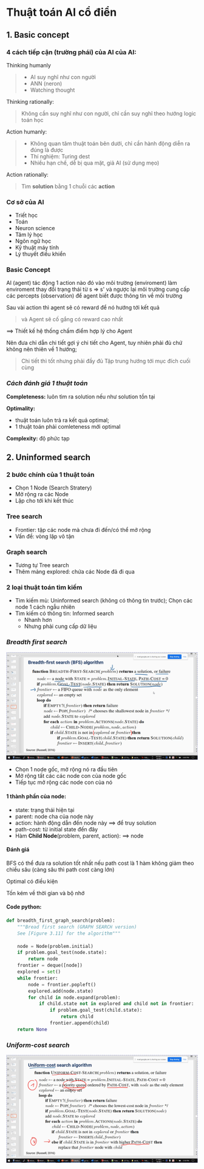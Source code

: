 # Thuật toán AI cổ điển


## 1. Basic concept


### 4 cách tiếp cận (trường phái) của AI của AI:
Thinking humanly

> - AI suy nghĩ như con người
> - ANN (neron)
> - Watching thought

Thinking rationally: 
    
> Không cần suy nghĩ như con người, chỉ cần suy nghĩ theo hướng logic toán học 

Action humanly: 

> - Không quan tâm thuật toán bên dưới, chỉ cần hành động diễn ra đúng là được
> - Thí nghiệm: Turing dest
> - Nhiều hạn chế, dễ bị qua mặt, giả AI (sử dụng mẹo)


Action rationally: 

> Tìm **solution** bằng 1 chuỗi các **action**

### Cơ sở của AI

- Triết học
- Toán
- Neuron science
- Tâm lý học
- Ngôn ngữ học
- Kỹ thuật máy tính
- Lý thuyết điều khiển


### Basic Concept

AI (agent) tác động 1 action nào đó vào môi trường (enviroment) làm enviroment thay đổi trạng thái từ s => s' và ngược lại môi trường cung cấp các percepts (observation) để agent biết được thông tin về môi trường

Sau vài action thì agent sẽ có reward để nó hướng tới kết quả

> và Agent sẽ cố gắng có reward cao nhất

==> Thiết kế hệ thống chấm điểm hợp lý cho Agent

Nên đưa chỉ dẫn chi tiết gợi ý chi tiết cho Agent, tuy nhiên phải đủ chứ không nên thiên về 1 hướng; 

> Chi tiết thì tốt nhưng phải đầy đủ
> Tập trung hướng tới mục đích cuối cùng

### *Cách đánh giá 1 thuật toán*

**Completeness:** luôn tìm ra solution nếu như solution tồn tại

**Optimality:** 

- thuật toán luôn trả ra kết quả optimal;
- 1 thuật toán phải comleteness mới optimal 

**Complexity:** độ phức tạp


## 2. Uninformed search

### 2 bước chính của 1 thuật toán

- Chọn 1 Node (Search Stratery)
- Mở rộng ra các Node
- Lặp cho tới khi kết thúc

### Tree search

- Frontier: tập các node mà chưa đi đến/có thể mở rộng
- Vấn đề: vòng lặp vô tận

### Graph search

- Tương tự Tree search
- Thêm mảng explored: chứa các Node đã đi qua

### 2 loại thuật toán tìm kiếm

- Tìm kiếm mù: Uninformed search (không có thông tin trước); Chọn các node 1 cách ngẫu nhiên
- Tìm kiếm có thông tin:  Informed search
  - Nhanh hơn
  - Nhưng phải cung cấp dữ liệu

### ***Breadth first search***

![image-20230817152753812](../assets/image-20230817152753812.png)

- Chọn 1 node gốc, mở rộng nó ra đầu tiên
- Mở rộng tất các các node con của node gốc 
- Tiếp tục mở rộng các node con của nó

#### 1 thành phần của node:

- state: trạng thái hiện tại
- parent: node cha của node này
- action: hành động dẫn đến node này  ==>  để truy solution
- path-cost: từ initial state đến đây
- Hàm **Child Node**(problem, parent, action): ==> node 

#### Đánh giá

BFS có thể đưa ra solution tốt nhất nếu path cost là 1 hàm không giảm theo chiều sâu (càng sâu thì path cost càng lớn)

Optimal có điều kiện

Tốn kém về thời gian và bộ nhớ

#### Code python:

```python
def breadth_first_graph_search(problem):
    """Bread first search (GRAPH SEARCH version)
    See [Figure 3.11] for the algorithm"""

    node = Node(problem.initial)
    if problem.goal_test(node.state):
        return node
    frontier = deque([node])
    explored = set()
    while frontier:
        node = frontier.popleft()
        explored.add(node.state)
        for child in node.expand(problem):
            if child.state not in explored and child not in frontier:
                if problem.goal_test(child.state):
                    return child
                frontier.append(child)
    return None
```



### ***Uniform-cost search***

![image-20230819192510841](..\assets\image-20230819192510841.png)



